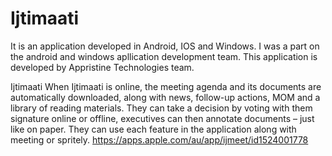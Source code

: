 # Ijtimaati
It is an application developed in Android, IOS and Windows. I was a part on the android and windows apllication development team. This application is developed by Appristine Technologies team.


Ijtimaati
When Ijtimaati is online, the meeting agenda and its documents are automatically downloaded, along with news, follow-up actions, MOM and a library of reading materials. They can take a decision by voting with them signature online or offline, executives can then annotate documents – just like on paper. They can use each feature in the application along with meeting or spritely.
https://apps.apple.com/au/app/ijmeet/id1524001778
